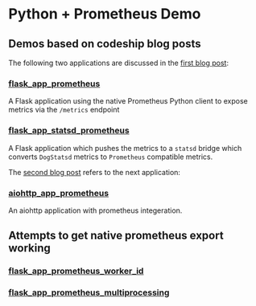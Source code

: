 # Python + Prometheus Demo

## Demos based on codeship blog posts

The following two applications are discussed in the [first blog post](https://t.co/7mUox6RZas):

### [flask_app_prometheus](https://github.com/amitsaha/python-prometheus-demo/tree/master/flask_app_prometheus)

A Flask application using the native Prometheus Python client to expose metrics via the `/metrics` endpoint

### [flask_app_statsd_prometheus](https://github.com/amitsaha/python-prometheus-demo/tree/master/flask_app_statsd_prometheus)

A Flask application which pushes the metrics to a `statsd` bridge which converts `DogStatsd` metrics to `Prometheus` compatible metrics.

The [second blog post](https://t.co/AmQn2rxetI) refers to the next application:

### [aiohttp_app_prometheus](https://github.com/amitsaha/python-prometheus-demo/tree/master/aiohttp_app_prometheus)

An aiohttp application with prometheus integeration.

## Attempts to get native prometheus export working

### [flask_app_prometheus_worker_id](https://github.com/amitsaha/python-prometheus-demo/tree/master/flask_app_prometheus_worker_id)

### [flask_app_prometheus_multiprocessing](https://github.com/amitsaha/python-prometheus-demo/tree/master/flask_app_prometheus_multiprocessing)


